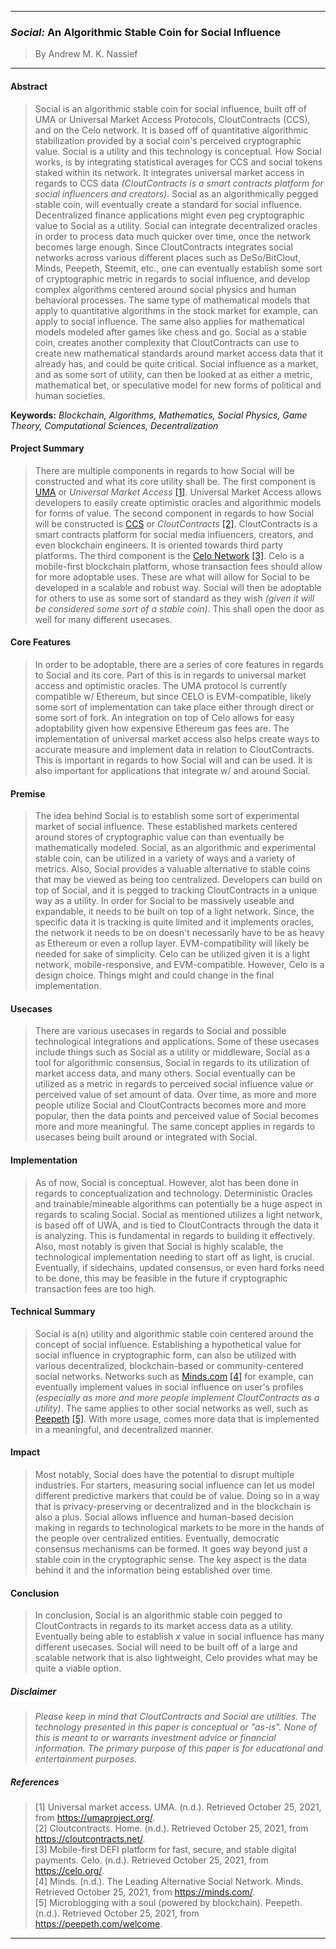 ___
### *Social:* An Algorithmic Stable Coin for Social Influence
> By Andrew M. K. Nassief
___

#### Abstract
> Social is an algorithmic stable coin for social influence, built off of UMA or Universal Market Access Protocols, CloutContracts (CCS), and on the Celo network. It is based off of quantitative algorithmic stabilization provided by a social coin's perceived cryptographic value. Social is a utility and this technology is conceptual. How Social works, is by integrating statistical averages for CCS and social tokens staked within its network. It integrates universal market access in regards to CCS data *(CloutContracts is a smart contracts platform for social influencers and creators)*. Social as an algorithmically pegged stable coin, will eventually create a standard for social influence. Decentralized finance applications might even peg cryptographic value to Social as a utility. Social can integrate decentralized oracles in order to process data much quicker over time, once the network becomes large enough. Since CloutContracts integrates social networks across various different places such as DeSo/BitClout, Minds, Peepeth, Steemit, etc., one can eventually establish some sort of cryptographic metric in regards to social influence, and develop complex algorithms centered around social physics and human behavioral processes. The same type of mathematical models that apply to quantitative algorithms in the stock market for example, can apply to social influence. The same also applies for mathematical models modeled after games like chess and go. Social as a stable coin, creates another complexity that CloutContracts can use to create new mathematical standards around market access data that it already has, and could be quite critical. Social influence as a market, and as some sort of utility, can then be looked at as either a metric, mathematical bet, or speculative model for new forms of political and human societies.

**Keywords:** *Blockchain, Algorithms, Mathematics, Social Physics, Game Theory, Computational Sciences, Decentralization*

#### Project Summary
> There are multiple components in regards to how Social will be constructed and what its core utility shall be. The first component is [UMA](https://umaproject.org/) or *Universal Market Access* [[1]](https://umaproject.org/). Universal Market Access allows developers to easily create optimistic oracles and algorithmic models for forms of value. The second component in regards to how Social will be constructed is [CCS](https://cloutcontracts.net) or *CloutContracts* [[2]](https://cloutcontracts.net). CloutContracts is a smart contracts platform for social media influencers, creators, and even blockchain engineers. It is oriented towards third party platforms. The third component is the [Celo Network](https://celo.org/) [[3]](https://celo.org/). Celo is a mobile-first blockchain platform, whose transaction fees should allow for more adoptable uses. These are what will allow for Social to be developed in a scalable and robust way. Social will then be adoptable for others to use as some sort of standard as they wish *(given it will be considered some sort of a stable coin)*. This shall open the door as well for many different usecases.

#### Core Features
> In order to be adoptable, there are a series of core features in regards to Social and its core. Part of this is in regards to universal market access and optimistic oracles. The UMA protocol is currently compatible w/ Ethereum, but since CELO is EVM-compatible, likely some sort of implementation can take place either through direct or some sort of fork. An integration on top of Celo allows for easy adoptability given how expensive Ethereum gas fees are. The implementation of universal market access also helps create ways to accurate measure and implement data in relation to CloutContracts. This is important in regards to how Social will and can be used. It is also important for applications that integrate w/ and around Social.

#### Premise
> The idea behind Social is to establish some sort of experimental market of social influence. These established markets centered around stores of cryptographic value can than eventually be mathematically modeled. Social, as an algorithmic and experimental stable coin, can be utilized in a variety of ways and a variety of metrics. Also, Social provides a valuable alternative to stable coins that may be viewed as being too centralized. Developers can build on top of Social, and it is pegged to tracking CloutContracts in a unique way as a utility. In order for Social to be massively useable and expandable, it needs to be built on top of a light network. Since, the specific data it is tracking is quite limited and it implements oracles, the network it needs to be on doesn't necessarily have to be as heavy as Ethereum or even a rollup layer. EVM-compatibility will likely be needed for sake of simplicity. Celo can be utilized given it is a light network, mobile-responsive, and EVM-compatible. However, Celo is a design choice. Things might and could change in the final implementation.

#### Usecases
> There are various usecases in regards to Social and possible technological integrations and applications. Some of these usecases include things such as Social as a utility or middleware, Social as a tool for algorithmic consensus, Social in regards to its utilization of market access data, and many others. Social eventually can be utilized as a metric in regards to perceived social influence value or perceived value of set amount of data. Over time, as more and more people utilize Social and CloutContracts becomes more and more popular, then the data points and perceived value of Social becomes more and more meaningful. The same concept applies in regards to usecases being built around or integrated with Social.

#### Implementation
> As of now, Social is conceptual. However, alot has been done in regards to conceptualization and technology. Deterministic Oracles and trainable/mineable algorithms can potentially be a huge aspect in regards to scaling Social. Social as mentioned utilizes a light network, is based off of UWA, and is tied to CloutContracts through the data it is analyzing. This is fundamental in regards to building it effectively. Also, most notably is given that Social is highly scalable, the technological implementation needing to start off as light, is crucial. Eventually, if sidechains, updated consensus, or even hard forks need to be done, this may be feasible in the future if cryptographic transaction fees are too high.

#### Technical Summary
> Social is a(n) utility and algorithmic stable coin centered around the concept of social influence. Establishing a hypothetical value for social influence in cryptographic form, can also be utilized with various decentralized, blockchain-based or community-centered social networks. Networks such as [Minds.com](https://minds.com) [[4]](https://minds.com) for example, can eventually implement values in social influence on user's profiles *(especially as more and more people implement CloutContracts as a utility)*. The same applies to other social networks as well, such as [Peepeth](https://peepeth.com/welcome) [[5]](https://peepeth.com/welcome). With more usage, comes more data that is implemented in a meaningful, and decentralized manner.

#### Impact
> Most notably, Social does have the potential to disrupt multiple industries. For starters, measuring social influence can let us model different predictive markers that could be of value. Doing so in a way that is privacy-preserving or decentralized and in the blockchain is also a plus. Social allows influence and human-based decision making in regards to technological markets to be more in the hands of the people over centralized entities. Eventually, democratic consensus mechanisms can be formed. It goes way beyond just a stable coin in the cryptographic sense. The key aspect is the data behind it and the information being established over time. 

#### Conclusion
> In conclusion, Social is an algorithmic stable coin pegged to CloutContracts in regards to its market access data as a utility. Eventually being able to establish *x* value in social influence has many different usecases. Social will need to be built off of a large and scalable network that is also lightweight, Celo provides what may be quite a viable option.

##### Disclaimer
> *Please keep in mind that CloutContracts and Social are utilities. The technology presented in this paper is conceptual or "as-is". None of this is meant to or warrants investment advice or financial information. The primary purpose of this paper is for educational and entertainment purposes.*

##### References
> [1] Universal market access. UMA. (n.d.). Retrieved October 25, 2021, from https://umaproject.org/.  \
> [2] Cloutcontracts. Home. (n.d.). Retrieved October 25, 2021, from https://cloutcontracts.net/. \
> [3] Mobile-first DEFI platform for fast, secure, and stable digital payments. Celo. (n.d.). Retrieved October 25, 2021, from https://celo.org/. \
> [4] Minds. (n.d.). The Leading Alternative Social Network. Minds. Retrieved October 25, 2021, from https://minds.com/. \
> [5] Microblogging with a soul (powered by blockchain). Peepeth. (n.d.). Retrieved October 25, 2021, from https://peepeth.com/welcome.

___
